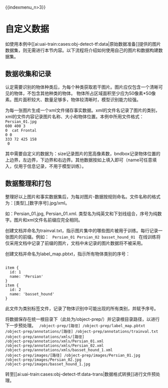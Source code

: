 {{indexmenu_n>3}}

# 自定义数据

如使用本例中[[ai:uai-train:cases:obj-detect-tf:data|原始数据准备]]提供的图片数据集，则无需进行本节内容。以下流程将介绍如何使用自己的图片和数据构建数据集。
## 数据收集和记录
认定需要识别的物体种类后，为每个种类获取若干图片。图片应仅包含一个清晰可见的物体，不包含其他种类的物体。
物体所占区域面积至少应为50像素*50像素。图片面积较大、数量足够多，物体较清晰时，模型识别能力较强。

为每一张图片生成一个xml文件储存事实数据。xml的文件名记录了图片的类别，xml的文件内容记录图片名称、大小和物体位置。本例中所用文件格式：
<code>
<annotation>
        <filename>Persian_01.jpg</filename>
	<size>
		<width>600</width>
		<height>400</height>
		<depth>3</depth>
	</size>
	<segmented>0</segmented>
	<object>
		<name>cat</name>
		<pose>Frontal</pose>
		<truncated>0</truncated>
		<occluded>0</occluded>
		<bndbox>
			<xmin>333</xmin>
			<ymin>72</ymin>
			<xmax>425</xmax>
			<ymax>158</ymax>
		</bndbox>
		<difficult>0</difficult>
	</object>
</annotation>
</code>

其中需要自定义的数据为：size记录图片的宽高像素数，bndbox记录物体位置的上边界，左边界，下边界和右边界。其他数据按如上填入即可（name可任意填入，仅用于信息记录，不用于模型训练）。

## 数据整理和打包
整理好以上图片和事实数据集后，为每对图片-数据按规则命名。文件名称的格式为：[类型]\_[数字序号].jpg/xml。

如：Persian\_01.jpg, Persian\_01.xml. 类型名为纯英文和下划线组合，序号为纯数字。图片和xml文件名前缀应完全相同。

创建文档并命名为trainval.txt，指示图片集中的哪些图片被用于训练。每行记录一张图片的前缀。例如：
<code>
Persian_01
Persian_02
basset_hound_01
</code>
在线训练将仅采用文档中记录了前缀的图片，文档中未记录的图片数据将不被采用。

创建文档并命名为label_map.pbtxt，指示所有物体类别的序号：

<code>
item {
  id: 1
  name: 'Persian'
}
item {
  id: 2
  name: 'basset_hound'
}
</code>

此文件为类别标签文件，记录了物体识别中可能出现的所有类别，并赋予序号。

将数据保存在统一根目录下（此处为/object-prep/）并记录根目录路径，以进行下一步预处理。
<code>
/object-prep/[路径]
/object-prep/label_map.pbtxt
/object-prep/annotations/[路径]
/object-prep/annotations/trainval.txt
/object-prep/annotations/xmls/[路径]
/object-prep/annotations/xmls/Persian_01.xml
/object-prep/annotations/xmls/Persian_02.xml
/object-prep/annotations/xmls/basset_hound_1.xml
/object-prep/images/[路径]
/object-prep/images/Persian_01.jpg
/object-prep/images/Persian_02.jpg
/object-prep/images/basset_hound_1.jpg
</code>

转至[[ai:uai-train:cases:obj-detect-tf:data-trans|数据格式转换]]进行文件预处理。
